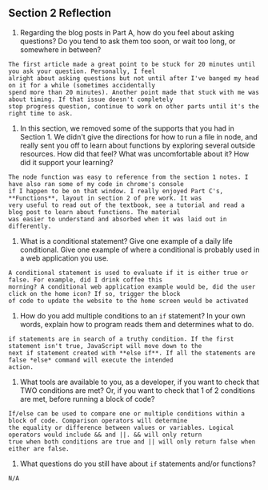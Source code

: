 ## Section 2 Reflection

1. Regarding the blog posts in Part A, how do you feel about asking questions? Do you tend to ask them too soon, or wait too long, or somewhere in between?
```
The first article made a great point to be stuck for 20 minutes until you ask your question. Personally, I feel
alright about asking questions but not until after I've banged my head on it for a while (sometimes accidentally
spend more than 20 minutes). Another point made that stuck with me was about timing. If that issue doesn't completely
stop progress question, continue to work on other parts until it's the right time to ask.
```

1. In this section, we removed some of the supports that you had in Section 1. We didn't give the directions for how to run a file in node, and really sent you off to learn about functions by exploring several outside resources. How did that feel? What was uncomfortable about it? How did it support your learning?
```
The node function was easy to reference from the section 1 notes. I have also ran some of my code in chrome's console
if I happen to be on that window. I really enjoyed Part C's, **Functions**, layout in section 2 of pre work. It was
very useful to read out of the textbook, see a tutorial and read a blog post to learn about functions. The material
was easier to understand and absorbed when it was laid out in differently.
```

1. What is a conditional statement? Give one example of a daily life conditional. Give one example of where a conditional is probably used in a web application you use.
```
A conditional statement is used to evaluate if it is either true or false. For example, did I drink coffee this
morning? A conditional web application example would be, did the user click on the home icon? If so, trigger the block
of code to update the website to the home screen would be activated
```

1. How do you add multiple conditions to an `if` statement? In your own words, explain how to program reads them and determines what to do.
```
if statements are in search of a truthy condition. If the first statement isn't true, JavaScript will move down to the
next if statement created with **else if**. If all the statements are false *else* command will execute the intended
action.
```

1. What tools are available to you, as a developer, if you want to check that TWO conditions are met? Or, if you want to check that 1 of 2 conditions are met, before running a block of code?
```
If/else can be used to compare one or multiple conditions within a block of code. Comparison operators will determine
the equality or difference between values or variables. Logical operators would include && and ||. && will only return
true when both conditions are true and || will only return false when either are false.
```
1. What questions do you still have about `if` statements and/or functions?
```
N/A
```

